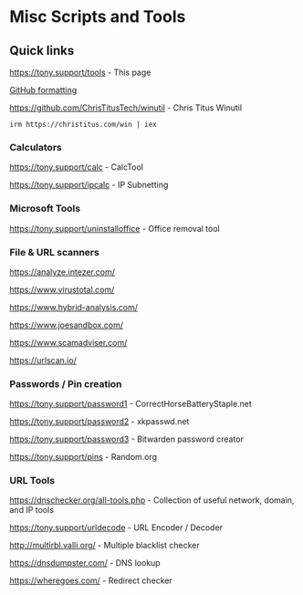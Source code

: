 # Misc Scripts and Tools
## Quick links
https://tony.support/tools - This page

[GitHub formatting](https://docs.github.com/en/get-started/writing-on-github/getting-started-with-writing-and-formatting-on-github/basic-writing-and-formatting-syntax/)

https://github.com/ChrisTitusTech/winutil - Chris Titus Winutil

    irm https://christitus.com/win | iex
  
### Calculators

https://tony.support/calc - CalcTool

https://tony.support/ipcalc - IP Subnetting

### Microsoft Tools

https://tony.support/uninstalloffice - Office removal tool

### File & URL scanners

https://analyze.intezer.com/

https://www.virustotal.com/

https://www.hybrid-analysis.com/

https://www.joesandbox.com/

https://www.scamadviser.com/

https://urlscan.io/

### Passwords / Pin creation

https://tony.support/password1 - CorrectHorseBatteryStaple.net

https://tony.support/password2 - xkpasswd.net

https://tony.support/password3 - Bitwarden password creator

https://tony.support/pins - Random.org

### URL Tools

https://dnschecker.org/all-tools.php - Collection of useful network, domain, and IP tools

https://tony.support/urldecode - URL Encoder / Decoder

http://multirbl.valli.org/ - Multiple blacklist checker

https://dnsdumpster.com/ - DNS lookup

https://wheregoes.com/ - Redirect checker
